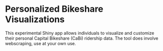 # Personalized Bikeshare Visualizations 
This experimental Shiny app allows individuals to visualize and customize their personal Capital Bikeshare (CaBi) ridership data. The tool does involve webscraping, use at your own use.



